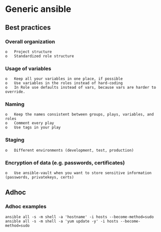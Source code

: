 # Generic ansible 

## Best practices 

### Overall organization

    o	Project structure
    o	Standardized role structure


### Usage of variables

    o	Keep all your variables in one place, if possible
    o	Use variables in the roles instead of hard-coding
    o	In Role use defaults instead of vars, because vars are harder to override.


### Naming

    o	Keep the names consistent between groups, plays, variables, and roles
    o	Comment every play
    o	Use tags in your play


### Staging

    o	Different environments (development, test, production) 


### Encryption of data (e.g. passwords, certificates)

    o	Use ansible-vault when you want to store sensitive information (passwords, privatekeys, certs)




## Adhoc
### Adhoc examples
```
ansible all -s -m shell -a 'hostname' -i hosts --become-method=sudo
ansible all -s -m shell -a 'yum update -y' -i hosts --become-method=sudo
```
